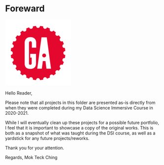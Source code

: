 # Foreward

<img src = "images/GA.png">

Hello Reader,

Please note that all projects in this folder are presented as-is directly from when they were completed during my Data Science Immersive Course in 2020-2021.

While I will eventually clean up these projects for a possible future portfolio, I feel that it is important to showcase a copy of the original works. This is both as a snapshot of what was taught during the DSI course, as well as a yardstick for any future projects/reworks.

Thank you for your attention.

Regards,
Mok Teck Ching
